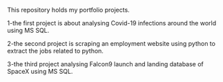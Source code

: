 This repository holds my portfolio projects.

1-the first project is about analysing Covid-19 infections around the world using MS SQL.

2-the second project is scraping an employment website using python to extract the jobs related to python.

3-the third project analysing Falcon9 launch and landing database of SpaceX using MS SQL.
